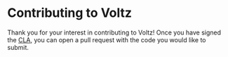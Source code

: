 # Contributing to Voltz

Thank you for your interest in contributing to Voltz! Once you have signed the [CLA](https://www.clahub.com/agreements/jmmaloney4/voltz), you can open a pull request with the code you would like to submit.
